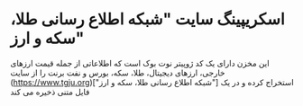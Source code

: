 # اسکریپینگ سایت "شبکه اطلاع رسانی طلا، سکه و ارز"
این مخزن دارای یک کد ژوپیتر نوت بوک است که اطلاعاتی از جمله قیمت ارزهای خارجی، ارزهای دیجیتال، طلا، سکه، بورس و نفت برنت را از سایت
(https://www.tgju.org)["شبکه اطلاع رسانی طلا، سکه و ارز"]
استخراج کرده و در یک فایل متنی ذخیره می کند
